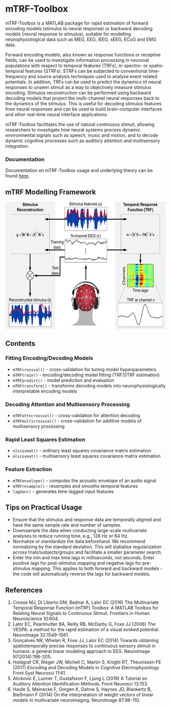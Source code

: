 # mTRF-Toolbox
mTRF-Toolbox is a MATLAB package for rapid estimation of forward encoding
models (stimulus to neural response) or backward decoding models (neural
response to stimulus), suitable for modelling neurophysiological data such 
as MEG, EEG, iEEG, sEEG, ECoG and EMG data. 

Forward encoding models, also known as response functions or 
receptive fields, can be used to investigate information processing in 
neuronal populations with respect to temporal features (TRFs), or 
spectro- or spatio-temporal features (STRFs). STRFs can be subjected to 
conventional time-frequency and source analysis techniques used to analyse
event related potentials. In addition, TRFs can be used to predict
the dynamics of neural responses to unseen stimuli as a way to objectively 
measure stimulus encoding. Stimulus reconstruction can be performed using 
backward decoding models that project the multi-channel neural responses 
back to the dynamics of the stimulus. This is useful for decoding stimulus 
features from neural responses and can be used to build brain-computer 
interfaces and other real-time neural interface applications.

mTRF-Toolbox facilitates the use of natural continuous stimuli, allowing 
researchers to investigate how neural systems process dynamic environmental 
signals such as speech, music and motion, and to decode dynamic cognitive 
processes such as auditory attention and multisensory integration.

### Documentation
Documentation on mTRF-Toolbox usage and underlying theory can be found [here](http://mickcrosse.com/assets/pubs/Crosse_etal_FrontHumNeurosci_2016.pdf).

## mTRF Modelling Framework
<img src="doc/mTRF-Toolbox.png" width="600" height="400">

## Contents
### Fitting Encoding/Decoding Models
* `mTRFcrossval()` - cross-validation for tuning model hyperparameters
* `mTRFtrain()` - encoding/decoding model fitting (TRF/STRF estimation)
* `mTRFpredict()` - model prediction and evaluation
* `mTRFtransform()` - transforms decoding models into neurophysiologically interpretable encoding models
 
### Decoding Attention and Multisensory Processing
* `mTRFattncrossval()` - cross-validation for attention decoding
* `mTRFmulticrossval()` - cross-validation for additive models of multisensory processing

### Rapid Least Squares Estimation
* `olscovmat()` - ordinary least squares covariance matrix estimation
* `mlscovmat()` - multisensory least squares covariance matrix estimation

### Feature Extraction
* `mTRFenvelope()` - computes the acoustic envelope of an audio signal
* `mTRFresample()` - resamples and smooths temporal features
* `lagGen()` - generates time-lagged input features

## Tips on Practical Usage
* Ensure that the stimulus and response data are temporally aligned and 
  have the same sample rate and number of samples.
* Downsample the data when conducting large-scale multivariate analyses
  to reduce running time, e.g., 128 Hz or 64 Hz.
* Normalize or standardize the data beforehand. We recommend normalizing 
  by the standard deviation. This will stabalise regularization across 
  trials/subjects/groups and facilitate a smaller parameter search.
* Enter the min and max time lags in milliseconds, not seconds. Enter 
  positive lags for post-stimulus mapping and negative lags for pre-
  stimulus mapping. This applies to both forward and backward models - 
  the code will automatically reverse the lags for backward models.

## References
1. Crosse MJ, Di Liberto GM, Bednar A, Lalor EC (2016) The Multivariate Temporal Response Function (mTRF) Toolbox: A MATLAB Toolbox for Relating Neural Signals to Continuous Stimuli. Frontiers in Human Neuroscience 10:604.
2. Lalor EC, Pearlmutter BA, Reilly RB, McDarby G, Foxe JJ (2006) The VESPA: a method for the rapid estimation of a visual evoked potential. NeuroImage 32:1549-1561.
3. Gonçalves NR, Whelan R, Foxe JJ, Lalor EC (2014) Towards obtaining spatiotemporally precise responses to continuous sensory stimuli in humans: a general linear modeling approach to EEG. NeuroImage 97(2014):196-205.
4. Holdgraf CR, Rieger JW, Micheli C, Martin S, Knight RT, Theunissen FE (2017) Encoding and Decoding Models in Cognitive Electrophysiology Front Syst Neurosci 11:61.
5. Alickovic E, Lunner T, Gustafsson F, Ljung L (2019) A Tutorial on Auditory Attention Identification Methods. Front Neurosci 13:153.
6. Haufe S, Meinecke F, Gorgen K, Dahne S, Haynes JD, Blankertz B, Bießmann F (2014) On the interpretation of weight vectors of linear models in multivariate neuroimaging. NeuroImage 87:96-110.
